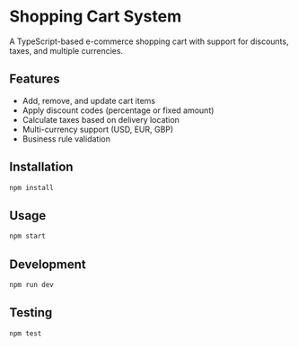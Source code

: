# Shopping Cart System

A TypeScript-based e-commerce shopping cart with support for discounts, taxes, and multiple currencies.

## Features

- Add, remove, and update cart items
- Apply discount codes (percentage or fixed amount)
- Calculate taxes based on delivery location
- Multi-currency support (USD, EUR, GBP)
- Business rule validation

## Installation

```bash
npm install
```

## Usage

```bash
npm start
```

## Development

```bash
npm run dev
```

## Testing

```bash
npm test
```
